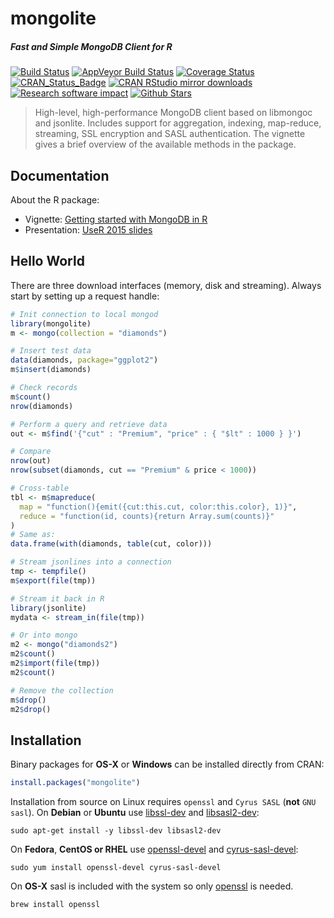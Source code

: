# mongolite

##### *Fast and Simple MongoDB Client for R*

[![Build Status](https://travis-ci.org/jeroenooms/mongolite.svg?branch=master)](https://travis-ci.org/jeroenooms/mongolite)
[![AppVeyor Build Status](https://ci.appveyor.com/api/projects/status/github/jeroenooms/mongolite?branch=master&svg=true)](https://ci.appveyor.com/project/jeroenooms/mongolite)
[![Coverage Status](https://codecov.io/github/jeroenooms/mongolite/coverage.svg?branch=master)](https://codecov.io/github/jeroenooms/mongolite?branch=master)
[![CRAN_Status_Badge](http://www.r-pkg.org/badges/version/mongolite)](http://cran.r-project.org/package=mongolite)
[![CRAN RStudio mirror downloads](http://cranlogs.r-pkg.org/badges/mongolite)](http://cran.r-project.org/web/packages/mongolite/index.html)
[![Research software impact](http://depsy.org/api/package/cran/mongolite/badge.svg)](http://depsy.org/package/r/mongolite)
[![Github Stars](https://img.shields.io/github/stars/jeroenooms/mongolite.svg?style=social&label=Github)](https://github.com/jeroenooms/mongolite)

> High-level, high-performance MongoDB client based on libmongoc and
  jsonlite. Includes support for aggregation, indexing, map-reduce, streaming,
  SSL encryption and SASL authentication. The vignette gives a brief overview
  of the available methods in the package.

## Documentation

About the R package:

 - Vignette: [Getting started with MongoDB in R](https://cran.r-project.org/web/packages/mongolite/vignettes/intro.html)
 - Presentation: [UseR 2015 slides](http://jeroenooms.github.io/mongo-slides)

## Hello World

There are three download interfaces (memory, disk and streaming). Always start by setting up a request handle:

```r
# Init connection to local mongod
library(mongolite)
m <- mongo(collection = "diamonds")

# Insert test data
data(diamonds, package="ggplot2")
m$insert(diamonds)

# Check records
m$count()
nrow(diamonds)

# Perform a query and retrieve data
out <- m$find('{"cut" : "Premium", "price" : { "$lt" : 1000 } }')

# Compare
nrow(out)
nrow(subset(diamonds, cut == "Premium" & price < 1000))

# Cross-table
tbl <- m$mapreduce(
  map = "function(){emit({cut:this.cut, color:this.color}, 1)}",
  reduce = "function(id, counts){return Array.sum(counts)}"
)
# Same as:
data.frame(with(diamonds, table(cut, color)))

# Stream jsonlines into a connection
tmp <- tempfile()
m$export(file(tmp))

# Stream it back in R
library(jsonlite)
mydata <- stream_in(file(tmp))

# Or into mongo
m2 <- mongo("diamonds2")
m2$count()
m2$import(file(tmp))
m2$count()

# Remove the collection
m$drop()
m2$drop()
```

## Installation

Binary packages for __OS-X__ or __Windows__ can be installed directly from CRAN:

```r
install.packages("mongolite")
```

Installation from source on Linux requires `openssl` and `Cyrus SASL` (**not** `GNU sasl`). On __Debian__ or __Ubuntu__ use [libssl-dev](https://packages.debian.org/testing/libssl-dev) and [libsasl2-dev](https://packages.debian.org/testing/libsasl2-dev):

```
sudo apt-get install -y libssl-dev libsasl2-dev
```

On __Fedora__, __CentOS or RHEL__ use [openssl-devel](https://apps.fedoraproject.org/packages/openssl-devel) and [cyrus-sasl-devel](https://apps.fedoraproject.org/packages/cyrus-sasl-devel):

```
sudo yum install openssl-devel cyrus-sasl-devel
````

On __OS-X__ sasl is included with the system so only [openssl](https://github.com/Homebrew/homebrew-core/blob/master/Formula/openssl.rb) is needed.

```
brew install openssl
```
